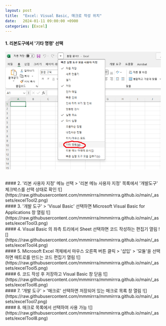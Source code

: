 ```yaml
---
layout: post
title:  "Excel: Visual Basic, 매크로 작성 위치"
date:   2024-01-11 09:00:00 +0900
categories: [Excel]
---
```


#### 1. 리본도구에서 '기타 명령' 선택   
![](https://raw.githubusercontent.com/mmmirrra/mmmirrra.github.io/main/_assets/excelTool1.png)
   
<br>
#### 2. '리본 사용자 지정' 메뉴 선택 > '리본 메뉴 사용자 지정' 목록에서 '개발도구' 체크박스를 선택 상태로 확인   
![](https://raw.githubusercontent.com/mmmirrra/mmmirrra.github.io/main/_assets/excelTool2.png)
   
<br>
#### 3. '개발 도구' > 'Visual Basic' 선택하면 Microsoft Visual Basic for Applications 창 열림   
![](https://raw.githubusercontent.com/mmmirrra/mmmirrra.github.io/main/_assets/excelTool3.png)
   
<br>
#### 4. Visual Basic 의 좌측 트리에서 Sheet 선택하면 코드 작성하는 편집기 열림   
![](https://raw.githubusercontent.com/mmmirrra/mmmirrra.github.io/main/_assets/excelTool4.png)
   
<br>
#### 5. Microsoft Excel 객체에서 마우스 오른쪽 버튼 클릭 > '삽입' > '모듈'을 선택하면 매트로를 만드는 코드 편집기 열림   
![](https://raw.githubusercontent.com/mmmirrra/mmmirrra.github.io/main/_assets/excelTool5.png)
   
<br>
#### 6. 코드 작성 후 저장하고 Visual Basic 창 닫음   
![](https://raw.githubusercontent.com/mmmirrra/mmmirrra.github.io/main/_assets/excelTool6.png)
   
<br>
#### 7. '개발 도구' > '매크로' 선택하면 저장되어 있는 매크로 목록 창 열림   
![](https://raw.githubusercontent.com/mmmirrra/mmmirrra.github.io/main/_assets/excelTool7.png)
   
<br>
#### 8. 매크로 목록에서 선택하여 사용 가능   
![](https://raw.githubusercontent.com/mmmirrra/mmmirrra.github.io/main/_assets/excelTool8.png)
   